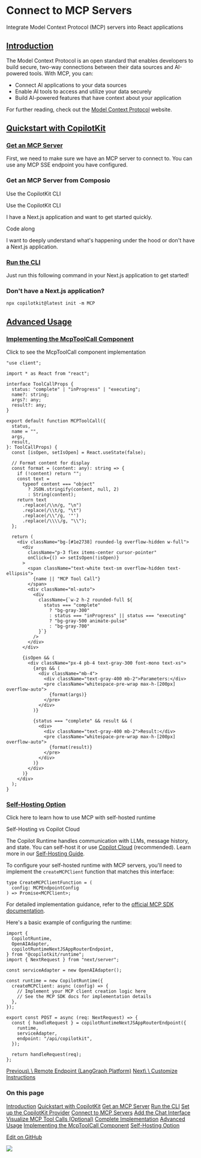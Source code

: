 # Connect to MCP Servers

Integrate Model Context Protocol (MCP) servers into React applications

## [Introduction](https://docs.copilotkit.ai/guides/model-context-protocol\#introduction)

The Model Context Protocol is an open standard that enables developers to build secure, two-way connections between their data sources and AI-powered tools. With MCP, you can:

- Connect AI applications to your data sources
- Enable AI tools to access and utilize your data securely
- Build AI-powered features that have context about your application

For further reading, check out the [Model Context Protocol](https://modelcontextprotocol.io/introduction) website.

## [Quickstart with CopilotKit](https://docs.copilotkit.ai/guides/model-context-protocol\#quickstart-with-copilotkit)

### [Get an MCP Server](https://docs.copilotkit.ai/guides/model-context-protocol\#get-an-mcp-server)

First, we need to make sure we have an MCP server to connect to. You can use any MCP SSE endpoint you have configured.

### Get an MCP Server from Composio

Use the CopilotKit CLI

Use the CopilotKit CLI

I have a Next.js application and want to get started quickly.

Code along

I want to deeply understand what's happening under the hood or don't have a Next.js application.

### [Run the CLI](https://docs.copilotkit.ai/guides/model-context-protocol\#run-the-cli)

Just run this following command in your Next.js application to get started!

### Don't have a Next.js application?

```
npx copilotkit@latest init -m MCP
```

## [Advanced Usage](https://docs.copilotkit.ai/guides/model-context-protocol\#advanced-usage)

### [Implementing the McpToolCall Component](https://docs.copilotkit.ai/guides/model-context-protocol\#implementing-the-mcptoolcall-component)

Click to see the McpToolCall component implementation

```
"use client";

import * as React from "react";

interface ToolCallProps {
  status: "complete" | "inProgress" | "executing";
  name?: string;
  args?: any;
  result?: any;
}

export default function MCPToolCall({
  status,
  name = "",
  args,
  result,
}: ToolCallProps) {
  const [isOpen, setIsOpen] = React.useState(false);

  // Format content for display
  const format = (content: any): string => {
    if (!content) return "";
    const text =
      typeof content === "object"
        ? JSON.stringify(content, null, 2)
        : String(content);
    return text
      .replace(/\\n/g, "\n")
      .replace(/\\t/g, "\t")
      .replace(/\\"/g, '"')
      .replace(/\\\\/g, "\\");
  };

  return (
    <div className="bg-[#1e2738] rounded-lg overflow-hidden w-full">
      <div
        className="p-3 flex items-center cursor-pointer"
        onClick={() => setIsOpen(!isOpen)}
      >
        <span className="text-white text-sm overflow-hidden text-ellipsis">
          {name || "MCP Tool Call"}
        </span>
        <div className="ml-auto">
          <div
            className={`w-2 h-2 rounded-full ${
              status === "complete"
                ? "bg-gray-300"
                : status === "inProgress" || status === "executing"
                ? "bg-gray-500 animate-pulse"
                : "bg-gray-700"
            }`}
          />
        </div>
      </div>

      {isOpen && (
        <div className="px-4 pb-4 text-gray-300 font-mono text-xs">
          {args && (
            <div className="mb-4">
              <div className="text-gray-400 mb-2">Parameters:</div>
              <pre className="whitespace-pre-wrap max-h-[200px] overflow-auto">
                {format(args)}
              </pre>
            </div>
          )}

          {status === "complete" && result && (
            <div>
              <div className="text-gray-400 mb-2">Result:</div>
              <pre className="whitespace-pre-wrap max-h-[200px] overflow-auto">
                {format(result)}
              </pre>
            </div>
          )}
        </div>
      )}
    </div>
  );
}
```

### [Self-Hosting Option](https://docs.copilotkit.ai/guides/model-context-protocol\#self-hosting-option)

Click here to learn how to use MCP with self-hosted runtime

Self-Hosting vs Copilot Cloud

The Copilot Runtime handles communication with LLMs, message history, and
state. You can self-host it or use
[Copilot Cloud](https://go.copilotkit.ai/copilot-cloud-button-docs?ref=docs&session_id=0196906c-d633-7d53-9b4c-079868cfcd49)
(recommended). Learn more in our [Self-Hosting Guide](https://docs.copilotkit.ai/guides/self-hosting).

To configure your self-hosted runtime with MCP servers, you'll need to implement the `createMCPClient` function that matches this interface:

```
type CreateMCPClientFunction = (
  config: MCPEndpointConfig
) => Promise<MCPClient>;
```

For detailed implementation guidance, refer to the [official MCP SDK documentation](https://github.com/modelcontextprotocol/typescript-sdk?tab=readme-ov-file#writing-mcp-clients).

Here's a basic example of configuring the runtime:

```
import {
  CopilotRuntime,
  OpenAIAdapter,
  copilotRuntimeNextJSAppRouterEndpoint,
} from "@copilotkit/runtime";
import { NextRequest } from "next/server";

const serviceAdapter = new OpenAIAdapter();

const runtime = new CopilotRuntime({
  createMCPClient: async (config) => {
    // Implement your MCP client creation logic here
    // See the MCP SDK docs for implementation details
  },
});

export const POST = async (req: NextRequest) => {
  const { handleRequest } = copilotRuntimeNextJSAppRouterEndpoint({
    runtime,
    serviceAdapter,
    endpoint: "/api/copilotkit",
  });

  return handleRequest(req);
};
```

[Previous\\
\\
Remote Endpoint (LangGraph Platform)](https://docs.copilotkit.ai/guides/backend-actions/langgraph-platform-endpoint) [Next\\
\\
Customize Instructions](https://docs.copilotkit.ai/guides/custom-ai-assistant-behavior)

### On this page

[Introduction](https://docs.copilotkit.ai/guides/model-context-protocol#introduction) [Quickstart with CopilotKit](https://docs.copilotkit.ai/guides/model-context-protocol#quickstart-with-copilotkit) [Get an MCP Server](https://docs.copilotkit.ai/guides/model-context-protocol#get-an-mcp-server) [Run the CLI](https://docs.copilotkit.ai/guides/model-context-protocol#run-the-cli) [Set up the CopilotKit Provider](https://docs.copilotkit.ai/guides/model-context-protocol#set-up-the-copilotkit-provider) [Connect to MCP Servers](https://docs.copilotkit.ai/guides/model-context-protocol#connect-to-mcp-servers) [Add the Chat Interface](https://docs.copilotkit.ai/guides/model-context-protocol#add-the-chat-interface) [Visualize MCP Tool Calls (Optional)](https://docs.copilotkit.ai/guides/model-context-protocol#visualize-mcp-tool-calls-optional) [Complete Implementation](https://docs.copilotkit.ai/guides/model-context-protocol#complete-implementation) [Advanced Usage](https://docs.copilotkit.ai/guides/model-context-protocol#advanced-usage) [Implementing the McpToolCall Component](https://docs.copilotkit.ai/guides/model-context-protocol#implementing-the-mcptoolcall-component) [Self-Hosting Option](https://docs.copilotkit.ai/guides/model-context-protocol#self-hosting-option)

[Edit on GitHub](https://github.com/CopilotKit/CopilotKit/blob/main/docs/content/docs/(root)/guides/model-context-protocol.mdx)

![](https://static.scarf.sh/a.png?x-pxid=ffc9f65d-0186-4575-b065-61d62ea9d7d3)